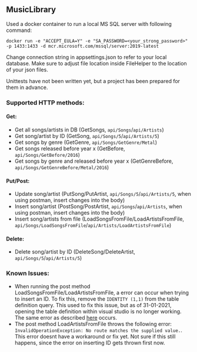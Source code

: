 ## MusicLibrary

Used a docker container to run a local MS SQL server with following command:
```
docker run -e "ACCEPT_EULA=Y" -e "SA_PASSWORD=<your_strong_password>" -p 1433:1433 -d mcr.microsoft.com/mssql/server:2019-latest
```
Change connection string in appsettings.json to refer to your local database.
Make sure to adjust file location inside FileHelper to the location of your json files.

Unittests have not been written yet, but a project has been prepared for them in advance.

### Supported HTTP methods:
#### Get:
- Get all songs/artists in DB (GetSongs, `api/Songs`/`api/Artists`)
- Get song/artist by ID (GetSong, `api/Songs/5`/`api/Artists/5`)
- Get songs by genre (GetGenre, `api/Songs/GetGenre/Metal`)
- Get songs released before year x (GetBefore, `api/Songs/GetBefore/2016`)
- Get songs by genre and released before year x (GetGenreBefore, `api/Songs/GetGenreBefore/Metal/2016`)
#### Put/Post:
- Update song/artist (PutSong/PutArtist, `api/Songs/5`/`api/Artists/5`, when using postman, insert changes into the body)
- Insert song/artist (PostSong/PostArtist, `api/Songs`/`api/Artists`, when using postman, insert changes into the body)
- Insert song/artists from file (LoadSongsFromFile/LoadArtistsFromFile, `api/Songs/LoadSongsFromFile`/`api/Artists/LoadArtistsFromFile`)
#### Delete:
- Delete song/artist by ID (DeleteSong/DeleteArtist, `api/Songs/5`/`api/Artists/5`)



### Known Issues:
- When running the post method LoadSongsFromFile/LoadArtistsFromFile, a error can occur when trying to insert an ID.
To fix this, remove the `IDENTITY (1,1)` from the table definition query.
This used to fix this issue, but as of 31-01-2021, opening the table definition within visual studio is no longer working.
The same error as described [here][1] occurs.
- The post method LoadArtistsFromFile throws the following error: `InvalidOperationException: No route matches the supplied value.`. This error doesnt have a workaround or fix yet. Not sure if this still happens, since the error on inserting ID gets thrown first now.

[1]: https://stackoverflow.com/questions/64824124/ssrs-member-not-found-exception-from-hresult-0x80020003-disp-e-membernotfound
